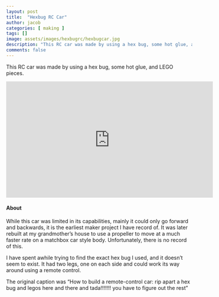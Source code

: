```yaml
---
layout: post
title:  "Hexbug RC Car"
author: jacob
categories: [ making ]
tags: []
image: assets/images/hexbugrc/hexbugcar.jpg
description: "This RC car was made by using a hex bug, some hot glue, and LEGO pieces."
comments: false
---
```


This RC car was made by using a hex bug, some hot glue, and LEGO pieces.

<iframe width="560" height="315" src="https://www.youtube.com/embed/n4c9sMm_AnY" frameborder="0" allow="accelerometer; autoplay; encrypted-media; gyroscope; picture-in-picture" allowfullscreen></iframe>

#### About

While this car was limited in its capabilities, mainly it could only go forward and backwards, it is the earliest maker project I have record of. It was later rebuilt at my grandmother’s house to use a propeller to move at a much faster rate on a matchbox car style body. Unfortunately, there is no record of this.

I have spent awhile trying to find the exact hex bug I used, and it doesn’t seem to exist. It had two legs, one on each side and could work its way around using a remote control.

The original caption was “How to build a remote-control car: rip apart a hex bug and legos here and there and tada!!!!!!! you have to figure out the rest”
